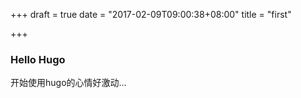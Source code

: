 +++
draft = true
date = "2017-02-09T09:00:38+08:00"
title = "first"

+++

### Hello Hugo

开始使用hugo的心情好激动...

